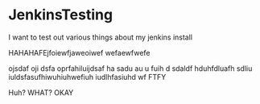 # JenkinsTesting
I want to test out various things about my jenkins install


HAHAHAFEjfoiewfjaweoiwef
wefaewfwefe

ojsdaf oji dsfa oprfahiluijdsaf ha sadu au  u fuih d  sdaldf hduhfdluafh sdliu iuldsfasufhiwuhiuhwefiuh iudlhfasiuhd wf
FTFY

Huh? WHAT?
OKAY
